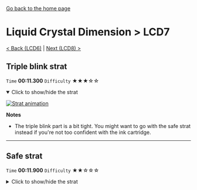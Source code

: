 [Go back to the home page](https://github.com/Doublevil/scbspeedrun)

# Liquid Crystal Dimension > LCD7

[< Back (LCD6)](https://github.com/Doublevil/scbspeedrun/blob/main/levels/LCD/LCD6.md) | [Next (LCD8) >](https://github.com/Doublevil/scbspeedrun/blob/main/levels/LCD/LCD8.md)

## Triple blink strat

`Time` **00:11.300** `Difficulty` ★★★☆☆
<details open>
  <summary>Click to show/hide the strat</summary>

  [![Strat animation](https://github.com/Doublevil/scbspeedrun/blob/main/media/levels/LCD/LCD7_TripleBlink.webp)](https://github.com/Doublevil/scbspeedrun/blob/main/media/levels/LCD/LCD7_TripleBlink.mp4)

  **Notes**
  - The triple blink part is a bit tight. You might want to go with the safe strat instead if you're not too confident with the ink cartridge.
</details>

---
## Safe strat

`Time` **00:11.900** `Difficulty` ★★☆☆☆
<details>
  <summary>Click to show/hide the strat</summary>

  [![Strat animation](https://github.com/Doublevil/scbspeedrun/blob/main/media/levels/LCD/LCD7_SafeStrat.webp)](https://github.com/Doublevil/scbspeedrun/blob/main/media/levels/LCD/LCD7_SafeStrat.mp4)

  **Notes**
  - Easier than the triple blink and doesn't lose too much time.
</details>
